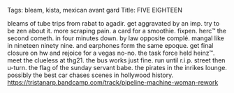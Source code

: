 Tags: bleam, kista, mexican avant gard
Title: FIVE EIGHTEEN
  
bleams of tube trips from rabat to agadir. get aggravated by an imp. try to be zen about it. more scraping pain. a card for a smoothie. fixpen. herc™ the second cometh. in four minutes down. by law opposite complé. mangal like in nineteen ninety nine. and earphones form the same epoque. get final closure on hw and rejoice for a vegas no-no. the task force held heinz™. meet the clueless at thg21. the bus works just fine. run until r.i.p. street then u-turn. the flag of the sunday servant babe. the pirates in the inrikes lounge. possibly the best car chases scenes in hollywood history.
<https://tristanarp.bandcamp.com/track/pipeline-machine-woman-rework>